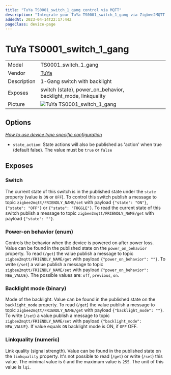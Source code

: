 ```yaml
---
title: "TuYa TS0001_switch_1_gang control via MQTT"
description: "Integrate your TuYa TS0001_switch_1_gang via Zigbee2MQTT with whatever smart home infrastructure you are using without the vendor's bridge or gateway."
addedAt: 2023-04-14T22:17:44Z
pageClass: device-page
---
```


<!-- !!!! -->
<!-- ATTENTION: This file is auto-generated through docgen! -->
<!-- You can only edit the "Notes"-Section between the two comment lines "Notes BEGIN" and "Notes END". -->
<!-- Do not use h1 or h2 heading within "## Notes"-Section. -->
<!-- !!!! -->

# TuYa TS0001_switch_1_gang

|     |     |
|-----|-----|
| Model | TS0001_switch_1_gang  |
| Vendor  | [TuYa](/supported-devices/#v=TuYa)  |
| Description | 1-Gang switch with backlight |
| Exposes | switch (state), power_on_behavior, backlight_mode, linkquality |
| Picture | ![TuYa TS0001_switch_1_gang](https://www.zigbee2mqtt.io/images/devices/TS0001_switch_1_gang.jpg) |


<!-- Notes BEGIN: You can edit here. Add "## Notes" headline if not already present. -->


<!-- Notes END: Do not edit below this line -->



## Options
*[How to use device type specific configuration](../guide/configuration/devices-groups.md#specific-device-options)*

* `state_action`: State actions will also be published as 'action' when true (default false). The value must be `true` or `false`


## Exposes

### Switch 
The current state of this switch is in the published state under the `state` property (value is `ON` or `OFF`).
To control this switch publish a message to topic `zigbee2mqtt/FRIENDLY_NAME/set` with payload `{"state": "ON"}`, `{"state": "OFF"}` or `{"state": "TOGGLE"}`.
To read the current state of this switch publish a message to topic `zigbee2mqtt/FRIENDLY_NAME/get` with payload `{"state": ""}`.

### Power-on behavior (enum)
Controls the behavior when the device is powered on after power loss.
Value can be found in the published state on the `power_on_behavior` property.
To read (`/get`) the value publish a message to topic `zigbee2mqtt/FRIENDLY_NAME/get` with payload `{"power_on_behavior": ""}`.
To write (`/set`) a value publish a message to topic `zigbee2mqtt/FRIENDLY_NAME/set` with payload `{"power_on_behavior": NEW_VALUE}`.
The possible values are: `off`, `previous`, `on`.

### Backlight mode (binary)
Mode of the backlight.
Value can be found in the published state on the `backlight_mode` property.
To read (`/get`) the value publish a message to topic `zigbee2mqtt/FRIENDLY_NAME/get` with payload `{"backlight_mode": ""}`.
To write (`/set`) a value publish a message to topic `zigbee2mqtt/FRIENDLY_NAME/set` with payload `{"backlight_mode": NEW_VALUE}`.
If value equals `ON` backlight mode is ON, if `OFF` OFF.

### Linkquality (numeric)
Link quality (signal strength).
Value can be found in the published state on the `linkquality` property.
It's not possible to read (`/get`) or write (`/set`) this value.
The minimal value is `0` and the maximum value is `255`.
The unit of this value is `lqi`.

